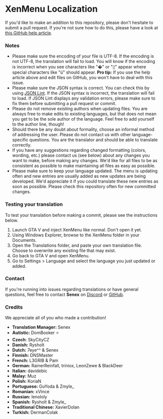 # XenMenu Localization
If you'd like to make an addition to this repository, please don't hesitate to submit a pull request. If you're not sure how to do this, please have a look at [this GitHub help article](https://help.github.com/articles/editing-files-in-another-user-s-repository/).

### Notes
- Please make sure the encoding of your file is UTF-8. If the encoding is not UTF-8, the translation will fail to load. You will know if the encoding is incorrect when you see characters like "�" or "▯" appear where special characters like "ü" should appear. **Pro tip:** If you use the help article above and edit files on GitHub, you won't have to deal with this issue.
- Please make sure the JSON syntax is correct. You can check this by using [JSON Lint](https://jsonlint.com/). If the JSON syntax is incorrect, the translation will fail to load. If JSON Lint displays any validation errors, please make sure to fix them before submitting a pull request or commit.
- Please do not remove existing authors when updating files. You are always free to make edits to existing languages, but that does not mean you get to be the sole author of the language. Feel free to add yourself to the author line, though!
- Should there be any doubt about formality, choose an informal method of addressing the user. Please do not contact us with other language-specific questions. You are the translator and should be able to translate correctly.
- If you have any suggestions regarding changed formatting (colors, wording, etc.) please contact us (see below) about any changes you want to make, before making any changes. We'd like for all files to be as consistent as possible to make maintaining all files as easy as possible.
- Please make sure to keep your language updated. The menu is updating often and new entries are usually added as new updates are being developed. We'd appreciate it if you could translate these new entries as soon as possible. Please check this repository often for new committed changes.

### Testing your translation
To test your translation before making a commit, please see the instructions below.

1. Launch GTA V and inject XenMenu like normal. Don't open it yet.
2. Using Windows Explorer, browse to the XenMenu folder in your Documents.
3. Open the Translations folder, and paste your own translation file. Choose to overwrite any existing file that may exist.
4. Go back to GTA V and open XenMenu.
5. Go to Settings > Language and select the language you just updated or added.

### Contact
If you're running into issues regarding translations or have general questions, feel free to contact **Senex** on [Discord](https://xenmenu.com/discord/) or [GitHub](https://github.com/Senexis).

### Credits
We appreciate all of you who made a contribution!

- **Translation Manager:** Senex
- **Autistic:** DomBooker ⭐
- **Czech**: SkyCityCZ
- **Danish:** Rysholt
- **Dutch:** 7eye^^ & Senex
- **Finnish:** DNSMaster
- **French:** L3GRIB & Pam
- **German:** RainerReinfall, triniox, LeonZewe & BlackDeer
- **Italian:** davidebic
- **Malay:** Muz
- **Polish:** KoriaN
- **Portuguese:** GuYoda & Zmyle_
- **Romanian:** xVince
- **Russian:** lenololy
- **Spanish:** Rysholt & Zmyle_
- **Traditional Chinese:** XavierDolan
- **Turkish:** DermanColak
